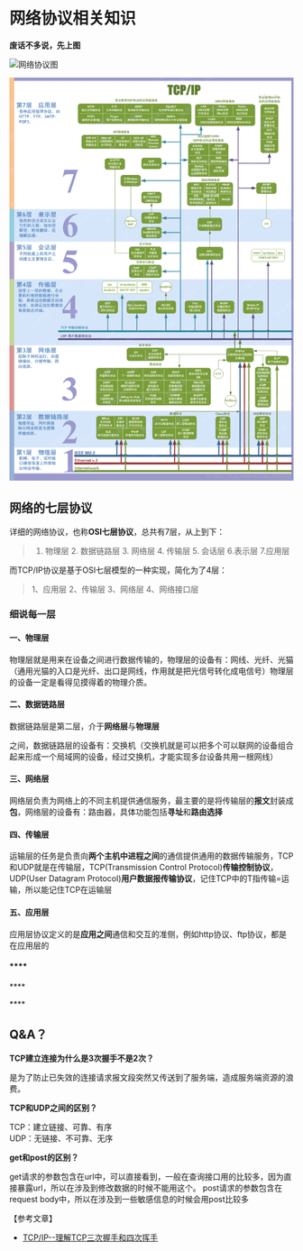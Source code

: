 # 网络协议相关知识

**废话不多说，先上图**

![&#x7F51;&#x7EDC;&#x534F;&#x8BAE;&#x56FE;](https://uploadfiles.nowcoder.com/images/20190409/739369552_1554778302647_49E633B3CA50DFDFF26CAFEF19787BC3)

![](../../.gitbook/assets/image%20%2830%29.png)

## 网络的七层协议

详细的网络协议，也称**OSI七层协议**，总共有7层，从上到下：

> 1. 物理层 2. 数据链路层 3. 网络层  4. 传输层 5. 会话层  6.表示层 7.应用层

而TCP/IP协议是基于OSI七层模型的一种实现，简化为了4层： 

> 1、应用层 2、传输层 3、网络层 4、网络接口层



### 细说每一层

#### **一、物理层**

物理层就是用来在设备之间进行数据传输的，物理层的设备有：网线、光纤、光猫（通用光猫的入口是光纤、出口是网线，作用就是把光信号转化成电信号）物理层的设备一定是看得见摸得着的物理介质。

#### **二、数据链路层**

数据链路层是第二层，介于**网络层**与**物理层**

之间，数据链路层的设备有：交换机（交换机就是可以把多个可以联网的设备组合起来形成一个局域网的设备，经过交换机，才能实现多台设备共用一根网线）

#### **三、网络层**

网络层负责为网络上的不同主机提供通信服务，最主要的是将传输层的**报文**封装成**包**，网络层的设备有：路由器，具体功能包括**寻址**和**路由选择**

#### **四、传输层**

运输层的任务是负责向**两个主机中进程之间**的通信提供通用的数据传输服务，TCP和UDP就是在传输层，TCP\(Transmission Control Protocol\)**传输控制协议**，UDP\(User Datagram Protocol\)**用户数据报传输协议**，记住TCP中的T指传输=运输，所以能记住TCP在运输层

#### **五、应用层**

应用层协议定义的是**应用之间**通信和交互的准侧，例如http协议、ftp协议，都是在应用层的

#### \*\*\*\*



\*\*\*\*

\*\*\*\*

## Q&A？

**TCP建立连接为什么是3次握手不是2次？**

是为了防止已失效的连接请求报文段突然又传送到了服务端，造成服务端资源的浪费。

**TCP和UDP之间的区别？**

TCP：建立链接、可靠、有序  
UDP：无链接、不可靠、无序

**get和post的区别？**

get请求的参数包含在url中，可以直接看到，一般在查询接口用的比较多，因为直接暴露url，所以在涉及到修改数据的时候不能用这个。 post请求的参数包含在request body中，所以在涉及到一些敏感信息的时候会用post比较多

【参考文章】

* [TCP/IP--理解TCP三次握手和四次挥手](https://www.jianshu.com/p/4084a9397138)

